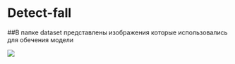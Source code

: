 # Detect-fall

##В папке dataset представлены изображения которые использовались для обечения модели

<a href="https://universe.roboflow.com/tickflag/detect-fall/model/">
    <img src="https://app.roboflow.com/images/try-model-badge.svg"></img>
</a>
